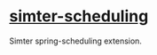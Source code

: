 # [simter-scheduling](https://github.com/simter/simter-scheduling)

Simter spring-scheduling extension.